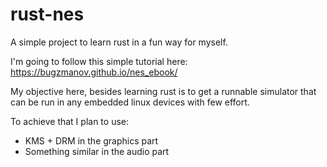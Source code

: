 # rust-nes
A simple project to learn rust in a fun way for myself.

I'm going to follow this simple tutorial here:
https://bugzmanov.github.io/nes_ebook/

My objective here, besides learning rust is to get a runnable simulator that can be run in any embedded linux devices with few effort.

To achieve that I plan to use:
 - KMS + DRM in the graphics part
 - Something similar in the audio part
